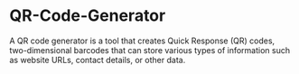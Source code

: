 # QR-Code-Generator
A QR code generator is a tool that creates Quick Response (QR) codes, two-dimensional barcodes that can store various types of information such as website URLs, contact details, or other data.
